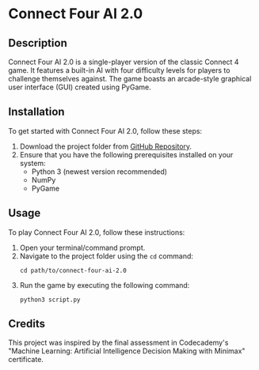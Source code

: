 # Connect Four AI 2.0

## Description

Connect Four AI 2.0 is a single-player version of the classic Connect 4 game. It features a built-in AI with four difficulty levels for players to challenge themselves against. The game boasts an arcade-style graphical user interface (GUI) created using PyGame.

## Installation

To get started with Connect Four AI 2.0, follow these steps:

1. Download the project folder from [GitHub Repository](https://github.com/your-username/connect-four-ai-2.0).
2. Ensure that you have the following prerequisites installed on your system:
   - Python 3 (newest version recommended)
   - NumPy
   - PyGame

## Usage

To play Connect Four AI 2.0, follow these instructions:

1. Open your terminal/command prompt.
2. Navigate to the project folder using the `cd` command:
   ```
   cd path/to/connect-four-ai-2.0
   ```
3. Run the game by executing the following command:
   ```
   python3 script.py
   ```

## Credits

This project was inspired by the final assessment in Codecademy's "Machine Learning: Artificial Intelligence Decision Making with Minimax" certificate.
